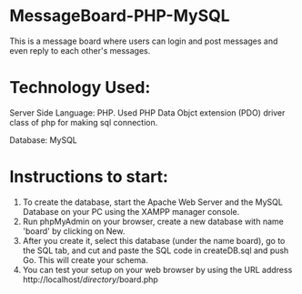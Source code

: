 # MessageBoard-PHP-MySQL
This is a message board where users can login and post messages and even reply to each other's messages.

# Technology Used:

Server Side Language:
PHP. Used PHP Data Objct extension (PDO) driver class of php for making sql connection. 

Database:
MySQL

# Instructions to start:
1. To create the database, start the Apache Web Server and the MySQL Database on your PC using the XAMPP manager console.
2. Run phpMyAdmin on your browser, create a new database with name 'board' by clicking on New. 
3. After you create it, select this database (under the name board), go to the SQL tab, and cut and paste the SQL code in createDB.sql 
    and push Go. This will create your schema. 
4. You can test your setup on your web browser by using the URL address http://localhost/*directory*/board.php
